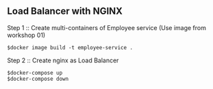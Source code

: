 ## Load Balancer with NGINX

Step 1 :: Create multi-containers of Employee service (Use image from workshop 01)
```
$docker image build -t employee-service .
```

Step 2 :: Create nginx as Load Balancer
```
$docker-compose up
$docker-compose down
```

